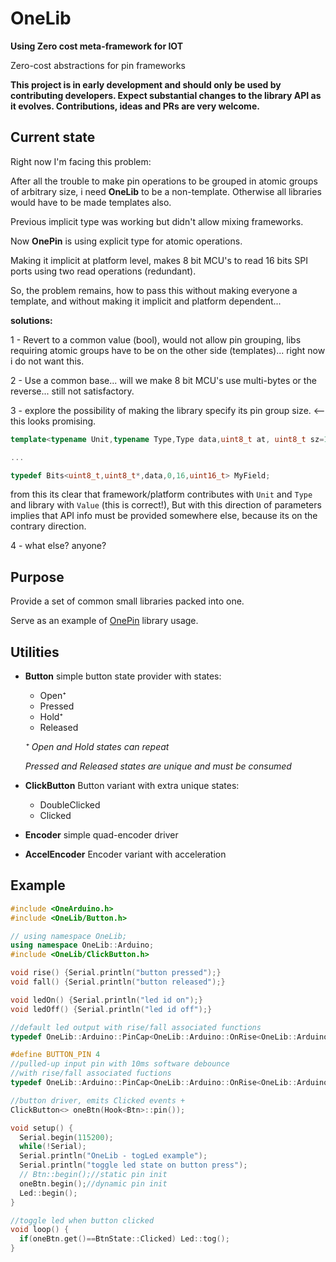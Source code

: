 # OneLib

**Using Zero cost meta-framework for IOT**

Zero-cost abstractions for pin frameworks

**This project is in early development and should only be used by contributing developers. Expect substantial changes to the library API as it evolves. Contributions, ideas and PRs are very welcome.**

## Current state

Right now I'm facing this problem:

After all the trouble to make pin operations to be grouped in atomic groups of arbitrary size, i need **OneLib** to be a non-template. Otherwise all libraries would have to be made templates also.

Previous implicit type was working but didn't allow mixing frameworks.

Now **OnePin** is using explicit type for atomic operations.

Making it implicit at platform level, makes 8 bit MCU's to read 16 bits SPI ports using two read operations (redundant).

So, the problem remains, how to pass this without making everyone a template, and without making it implicit and platform dependent...

**solutions:**

1 - Revert to a common value (bool), would not allow pin grouping, libs requiring atomic groups have to be on the other side (templates)... right now i do not want this.

2 - Use a common base... will we make 8 bit MCU's use multi-bytes or the reverse... still not satisfactory.

3 - explore the possibility of making the library specify its pin group size. <-- this looks promising.

```c++
template<typename Unit,typename Type,Type data,uint8_t at, uint8_t sz=1,typename Value=Unit> struct Bits;

...

typedef Bits<uint8_t,uint8_t*,data,0,16,uint16_t> MyField;
```
from this its clear that framework/platform contributes with  `Unit` and `Type` and library with `Value` (this is correct!), But with this direction of parameters implies that API info must be provided somewhere else, because its on the contrary direction.

4 - what else? anyone?

## Purpose

Provide a set of common small libraries packed into one.

Serve as an example of [OnePin](https://github.com/InternetOfPins/OnePin) library usage.

## Utilities

- **Button** simple button state provider with states:
  + Open⁺
  + Pressed
  + Hold⁺
  + Released


  _⁺ Open and Hold states can repeat_

  _Pressed and Released states are unique and must be consumed_

- **ClickButton** Button variant with extra unique states:
  + DoubleClicked
  + Clicked


- **Encoder** simple quad-encoder driver

- **AccelEncoder** Encoder variant with acceleration

## Example

```c++
#include <OneArduino.h>
#include <OneLib/Button.h>

// using namespace OneLib;
using namespace OneLib::Arduino;
#include <OneLib/ClickButton.h>

void rise() {Serial.println("button pressed");}
void fall() {Serial.println("button released");}

void ledOn() {Serial.println("led id on");}
void ledOff() {Serial.println("led id off");}

//default led output with rise/fall associated functions
typedef OneLib::Arduino::PinCap<OneLib::Arduino::OnRise<OneLib::Arduino::OnFall<OutputPin<LED_BUILTIN>,ledOff>,ledOn>> Led;

#define BUTTON_PIN 4
//pulled-up input pin with 10ms software debounce
//with rise/fall associated fuctions
typedef OneLib::Arduino::PinCap<OneLib::Arduino::OnRise<OneLib::Arduino::OnFall<Debouncer<InputPin<-BUTTON_PIN>,10>,fall>,rise>> Btn;

//button driver, emits Clicked events +
ClickButton<> oneBtn(Hook<Btn>::pin());

void setup() {
  Serial.begin(115200);
  while(!Serial);
  Serial.println("OneLib - togLed example");
  Serial.println("toggle led state on button press");
  // Btn::begin();//static pin init
  oneBtn.begin();//dynamic pin init
  Led::begin();
}

//toggle led when button clicked
void loop() {
  if(oneBtn.get()==BtnState::Clicked) Led::tog();
}
```
